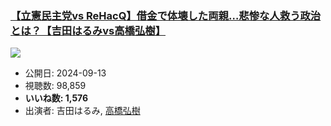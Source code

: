 ### [【立憲民主党vs ReHacQ】借金で体壊した両親…悲惨な人救う政治とは？【吉田はるみvs高橋弘樹】](https://www.youtube.com/watch?v=NklMS4ayNOA)
[![](https://img.youtube.com/vi/NklMS4ayNOA/sddefault.jpg)](https://www.youtube.com/watch?v=NklMS4ayNOA)
-   公開日: 2024-09-13
-   視聴数: 98,859
-   **いいね数: 1,576**
-   出演者: 吉田はるみ, [高橋弘樹](/rehacq_fan/people/高橋弘樹 "wikilink")
